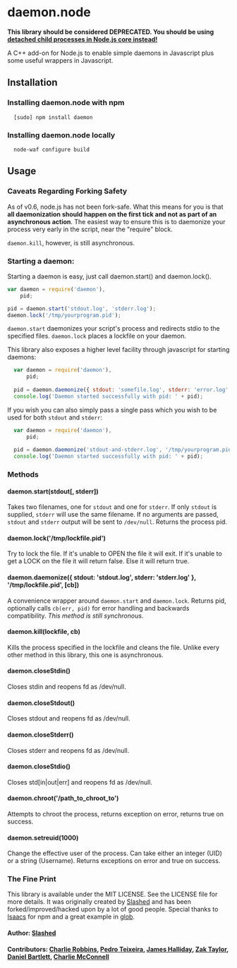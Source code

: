 # daemon.node

**This library should be considered DEPRECATED. You should be using [detached child processes in Node.js core instead!](http://nodejs.org/api/child_process.html#child_process_child_process_spawn_command_args_options)**

A C++ add-on for Node.js to enable simple daemons in Javascript plus some useful wrappers in Javascript.

## Installation

### Installing daemon.node with npm
```
  [sudo] npm install daemon
```

### Installing daemon.node locally 
```
  node-waf configure build  
```

## Usage

### Caveats Regarding Forking Safety

As of v0.6, node.js has not been fork-safe. What this means for you is that **all daemonization should happen on the first tick and not as part of an asynchronous action**. The easiest way to ensure this is to daemonize your process very early in the script, near the "require" block.

`daemon.kill`, however, is still asynchronous.

### Starting a daemon:
Starting a daemon is easy, just call daemon.start() and daemon.lock().

``` js
var daemon = require('daemon'),
    pid;

pid = daemon.start('stdout.log', 'stderr.log');
daemon.lock('/tmp/yourprogram.pid');
```

`daemon.start` daemonizes your script's process and redirects stdio to the specified files. `daemon.lock` places a lockfile on your daemon.

This library also exposes a higher level facility through javascript for starting daemons:

``` js
  var daemon = require('daemon'),
      pid;
  
  pid = daemon.daemonize({ stdout: 'somefile.log', stderr: 'error.log' }, '/tmp/yourprogram.pid');
  console.log('Daemon started successfully with pid: ' + pid);
```

If you wish you can also simply pass a single pass which you wish to be used for both `stdout` and `stderr`:

``` js
  var daemon = require('daemon'),
      pid;
  
  pid = daemon.daemonize('stdout-and-stderr.log', '/tmp/yourprogram.pid');
  console.log('Daemon started successfully with pid: ' + pid);
```

### Methods

#### daemon.start(stdout[, stderr])
  Takes two filenames, one for `stdout` and one for `stderr`. If only `stdout` is supplied, `stderr` will use the same filename. If no arguments are passed, `stdout` and `stderr` output will be sent to `/dev/null`. Returns the process pid.
#### daemon.lock('/tmp/lockfile.pid')
  Try to lock the file. If it's unable to OPEN the file it will exit. If it's unable to get a LOCK on the file it will return false. Else it will return true.
#### daemon.daemonize({ stdout: 'stdout.log', stderr: 'stderr.log' }, '/tmp/lockfile.pid', [cb])
  A convenience wrapper around `daemon.start` and `daemon.lock`. Returns pid, optionally calls `cb(err, pid)` for error handling and backwards compatibility. *This method is still synchronous*.
#### daemon.kill(lockfile, cb)
  Kills the process specified in the lockfile and cleans the file. Unlike every other method in this library, this one is asynchronous.
#### daemon.closeStdin()
  Closes stdin and reopens fd as /dev/null.
#### daemon.closeStdout()
  Closes stdout and reopens fd as /dev/null.
#### daemon.closeStderr()
  Closes stderr and reopens fd as /dev/null.
#### daemon.closeStdio()
  Closes std[in|out|err] and reopens fd as /dev/null.
#### daemon.chroot('/path_to_chroot_to')
  Attempts to chroot the process, returns exception on error, returns true on success.
#### daemon.setreuid(1000)
  Change the effective user of the process. Can take either an integer (UID) or a string (Username). Returns exceptions on error and true on success.

### The Fine Print

This library is available under the MIT LICENSE. See the LICENSE file for more details. It was originally created by [Slashed][2] and has been forked/improved/hacked upon by a lot of good people. Special thanks to [Isaacs][5] for npm and a great example in [glob][6].

#### Author: [Slashed](http://github.com/slashed)
#### Contributors: [Charlie Robbins](http://nodejitsu.com), [Pedro Teixeira](https://github.com/pgte), [James Halliday](https://github.com/substack), [Zak Taylor](https://github.com/dobl), [Daniel Bartlett](https://github.com/danbuk), [Charlie McConnell](https://github.com/AvianFlu)

[0]: http://slashed.posterous.com/writing-daemons-in-javascript-with-nodejs-0
[1]: https://github.com/pgte/fugue/blob/master/deps/daemon.cc
[2]: https://github.com/slashed/daemon.node
[3]: https://github.com/substack/daemon.node/
[4]: https://github.com/dobl/daemon.node
[5]: https://github.com/isaacs/npm
[6]: https://github.com/isaacs/node-glob
